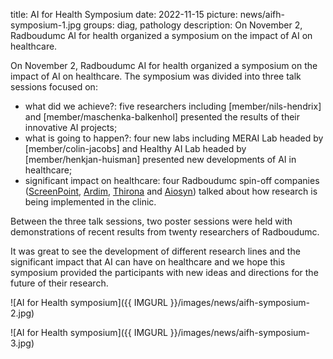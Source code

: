 title: AI for Health Symposium
date: 2022-11-15
picture: news/aifh-symposium-1.jpg
groups: diag, pathology
description: On November 2, Radboudumc AI for health organized a symposium on the impact of AI on healthcare.

On November 2, Radboudumc AI for health organized a symposium on the impact of AI on healthcare.
The symposium was divided into three talk sessions focused on:

- what did we achieve?: five researchers including [member/nils-hendrix] and [member/maschenka-balkenhol] presented the results of their innovative AI projects;
- what is going to happen?: four new labs including MERAI Lab headed by [member/colin-jacobs] and Healthy AI Lab headed by [member/henkjan-huisman] presented new developments of AI in healthcare;
- significant impact on healthcare: four Radboudumc spin-off companies ([ScreenPoint](https://screenpoint-medical.com/), [Ardim](https://www.ardim.care/), [Thirona](https://thirona.eu/) and [Aiosyn](https://www.aiosyn.com/)) talked about how research is being implemented in the clinic.

Between the three talk sessions, two poster sessions were held with demonstrations of recent results from twenty researchers of Radboudumc.

It was great to see the development of different research lines and the significant impact that AI can have on healthcare and we hope this symposium provided the participants with new ideas and directions for the future of their research.

![AI for Health symposium]({{ IMGURL }}/images/news/aifh-symposium-2.jpg)

![AI for Health symposium]({{ IMGURL }}/images/news/aifh-symposium-3.jpg)